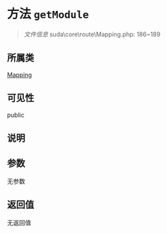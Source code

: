 # 方法 `getModule`

> *文件信息* suda\core\route\Mapping.php: 186~189

## 所属类 

[Mapping](../Mapping.md)

## 可见性

public

## 说明



## 参数


无参数


## 返回值

无返回值

